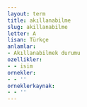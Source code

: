 ```yaml
---
layout: term
title: akıllanabilme
slug: akillanabilme
letter: A
lisan: Türkçe
anlamlar:
- Akıllanabilmek durumu
ozellikler:
- - isim
ornekler:
- - ''
orneklerkaynak:
- - ''
---
```

